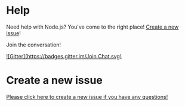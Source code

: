 Help
====

Need help with Node.js? You've come to the right place! [Create a new issue](https://github.com/nodejs/help/issues/new)!

Join the conversation!

[![Gitter](https://badges.gitter.im/Join Chat.svg)](https://gitter.im/nodejs/help)

Create a new issue
====
[Please click here to create a new issue if you have any questions!](https://github.com/nodejs/help/issues/new)
